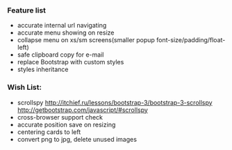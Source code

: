 ### Feature list ###

* accurate internal url navigating
* accurate menu showing on resize
* collapse menu on xs/sm screens(smaller popup font-size/padding/float-left)
* safe clipboard copy for e-mail
* replace Bootstrap with custom styles
* styles inheritance

### Wish List: ###

* scrollspy http://itchief.ru/lessons/bootstrap-3/bootstrap-3-scrollspy http://getbootstrap.com/javascript/#scrollspy
* cross-browser support check
* accurate position save on resizing
* centering cards to left
* convert png to jpg, delete unused images

